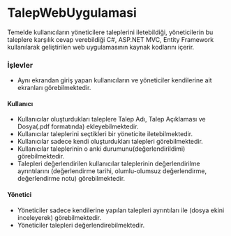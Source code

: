 # TalepWebUygulamasi

Temelde kullanıcıların yöneticilere taleplerini iletebildiği, yöneticilerin bu taleplere karşılık cevap verebildiği C#, ASP.NET MVC, Entity Framework kullanılarak geliştirilen web uygulamasının kaynak kodlarını içerir.

### İşlevler
* Aynı ekrandan giriş yapan kullanıcıların ve yöneticiler kendilerine ait ekranları görebilmektedir.

#### Kullanıcı
* Kullanıcılar oluşturdukları taleplere Talep Adı, Talep Açıklaması ve Dosya(.pdf formatında) ekleyebilmektedir.
* Kullanıcılar taleplerini seçtikleri bir yöneticite iletebilmektedir.
* Kullanıcılar sadece kendi oluşturdukları talepleri görebilmektedir.
* Kullanıcılar taleplerinin o anki durumunu(değerlendirildimi) görebilmektedir.
* Talepleri değerlendirilen kullanıcılar taleplerinin değerlendirilme ayrıntılarını (değerlendirme tarihi, olumlu-olumsuz değerlendirme, değerlendirme notu) görebilmektedir.

#### Yönetici
* Yöneticiler sadece kendilerine yapılan talepleri ayrıntıları ile (dosya ekini inceleyerek) görebilmektedir.
* Yöneticiler talepleri değerlendirebilmektedir.


